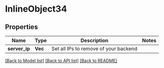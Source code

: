 # InlineObject34

## Properties

Name | Type | Description | Notes
------------ | ------------- | ------------- | -------------
**server_ip** | **Vec<String>** | Set all IPs to remove of your backend | 

[[Back to Model list]](../README.md#documentation-for-models) [[Back to API list]](../README.md#documentation-for-api-endpoints) [[Back to README]](../README.md)


